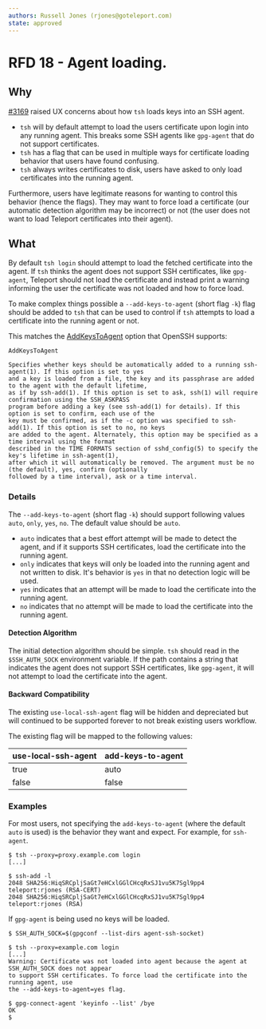 ```yaml
---
authors: Russell Jones (rjones@goteleport.com)
state: approved
---
```


# RFD 18 - Agent loading.

## Why

[#3169](https://github.com/gravitational/teleport/issues/3169) raised UX concerns about how `tsh` loads keys into an SSH agent.

* `tsh` will by default attempt to load the users certificate upon login into any running agent. This breaks some SSH agents like `gpg-agent` that do not support certificates.
* `tsh` has a flag that can be used in multiple ways for certificate loading behavior that users have found confusing.
* `tsh` always writes certificates to disk, users have asked to only load certificates into the running agent.

Furthermore, users have legitimate reasons for wanting to control this behavior (hence the flags). They may want to force load a certificate (our automatic detection algorithm may be incorrect) or not (the user does not want to load Teleport certificates into their agent).

## What

By default `tsh login` should attempt to load the fetched certificate into the agent. If `tsh` thinks the agent does not support SSH certificates, like `gpg-agent`, Teleport should not load the certificate and instead print a warning informing the user the certificate was not loaded and how to force load.

To make complex things possible a `--add-keys-to-agent` (short flag `-k`) flag should be added to `tsh` that can be used to control if `tsh` attempts to load a certificate into the running agent or not.

This matches the [AddKeysToAgent](https://man.openbsd.org/ssh_config.5#AddKeysToAgent) option that OpenSSH supports:

```
AddKeysToAgent

Specifies whether keys should be automatically added to a running ssh-agent(1). If this option is set to yes
and a key is loaded from a file, the key and its passphrase are added to the agent with the default lifetime,
as if by ssh-add(1). If this option is set to ask, ssh(1) will require confirmation using the SSH_ASKPASS
program before adding a key (see ssh-add(1) for details). If this option is set to confirm, each use of the
key must be confirmed, as if the -c option was specified to ssh-add(1). If this option is set to no, no keys
are added to the agent. Alternately, this option may be specified as a time interval using the format
described in the TIME FORMATS section of sshd_config(5) to specify the key's lifetime in ssh-agent(1),
after which it will automatically be removed. The argument must be no (the default), yes, confirm (optionally
followed by a time interval), ask or a time interval.
```

### Details

The `--add-keys-to-agent` (short flag `-k`) should support following values `auto`, `only`, `yes`, `no`. The default value should be `auto`.

* `auto` indicates that a best effort attempt will be made to detect the agent, and if it supports SSH certificates, load the certificate into the running agent.
* `only` indicates that keys will only be loaded into the running agent and not written to disk. It's behavior is `yes` in that no detection logic will be used.
* `yes` indicates that an attempt will be made to load the certificate into the running agent.
* `no` indicates that no attempt will be made to load the certificate into the running agent.

#### Detection Algorithm

The initial detection algorithm should be simple. `tsh` should read in the `$SSH_AUTH_SOCK` environment variable. If the path contains a string that indicates the agent does not support SSH certificates, like `gpg-agent`, it will not attempt to load the certificate into the agent.

#### Backward Compatibility

The existing `use-local-ssh-agent` flag will be hidden and depreciated but will continued to be supported forever to not break existing users workflow.

The existing flag will be mapped to the following values:

| use-local-ssh-agent  | add-keys-to-agent |
| -------------------- | ----------------- |
| true                 | auto              |
| false                | false             |

###  Examples

For most users, not specifying the `add-keys-to-agent` (where the default `auto` is used) is the behavior they want and expect. For example, for `ssh-agent`.

```
$ tsh --proxy=proxy.example.com login
[...]

$ ssh-add -l
2048 SHA256:HiqSRCpljSaGt7eHCxlGGlCHcqRxSJ1vu5K7Sgl9pp4 teleport:rjones (RSA-CERT)
2048 SHA256:HiqSRCpljSaGt7eHCxlGGlCHcqRxSJ1vu5K7Sgl9pp4 teleport:rjones (RSA)
```

If `gpg-agent` is being used no keys will be loaded.

```
$ SSH_AUTH_SOCK=$(gpgconf --list-dirs agent-ssh-socket)

$ tsh --proxy=example.com login
[...]
Warning: Certificate was not loaded into agent because the agent at SSH_AUTH_SOCK does not appear
to support SSH certificates. To force load the certificate into the running agent, use
the --add-keys-to-agent=yes flag.

$ gpg-connect-agent 'keyinfo --list' /bye
OK
$
```
